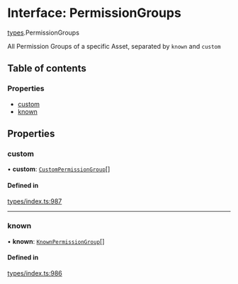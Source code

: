 # Interface: PermissionGroups

[types](../wiki/types).PermissionGroups

All Permission Groups of a specific Asset, separated by `known` and `custom`

## Table of contents

### Properties

- [custom](../wiki/types.PermissionGroups#custom)
- [known](../wiki/types.PermissionGroups#known)

## Properties

### custom

• **custom**: [`CustomPermissionGroup`](../wiki/api.entities.CustomPermissionGroup.CustomPermissionGroup)[]

#### Defined in

[types/index.ts:987](https://github.com/PolymeshAssociation/polymesh-sdk/blob/3d14e829/src/types/index.ts#L987)

___

### known

• **known**: [`KnownPermissionGroup`](../wiki/api.entities.KnownPermissionGroup.KnownPermissionGroup)[]

#### Defined in

[types/index.ts:986](https://github.com/PolymeshAssociation/polymesh-sdk/blob/3d14e829/src/types/index.ts#L986)
